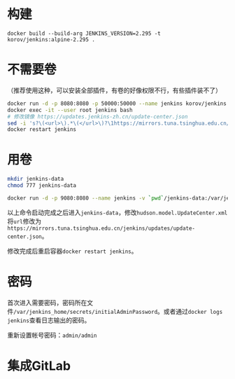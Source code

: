# 构建

```
docker build --build-arg JENKINS_VERSION=2.295 -t korov/jenkins:alpine-2.295 .
```

# 不需要卷

（推荐使用这种，可以安装全部插件，有卷的好像权限不行，有些插件装不了）

```bash
docker run -d -p 8080:8080 -p 50000:50000 --name jenkins korov/jenkins:alpine-2.295
docker exec -it --user root jenkins bash
# 修改镜像 https://updates.jenkins-zh.cn/update-center.json
sed -i 's?\(<url>\).*\(</url>\)?\1https://mirrors.tuna.tsinghua.edu.cn/jenkins/updates/update-center.json\2?g' /var/jenkins_home/hudson.model.UpdateCenter.xml
docker restart jenkins
```

# 用卷

```bash
mkdir jenkins-data
chmod 777 jenkins-data

docker run -d -p 9080:8080 --name jenkins -v `pwd`/jenkins-data:/var/jenkins_home  jenkinsci/blueocean
```

以上命令启动完成之后进入`jenkins-data`，修改`hudson.model.UpdateCenter.xml`将`url`修改为`https://mirrors.tuna.tsinghua.edu.cn/jenkins/updates/update-center.json`。

修改完成后重启容器`docker restart jenkins`。

# 密码

首次进入需要密码，密码所在文件`/var/jenkins_home/secrets/initialAdminPassword`。或者通过`docker logs jenkins`查看日志输出的密码。

重新设置帐号密码：`admin/admin`

# 集成GitLab

